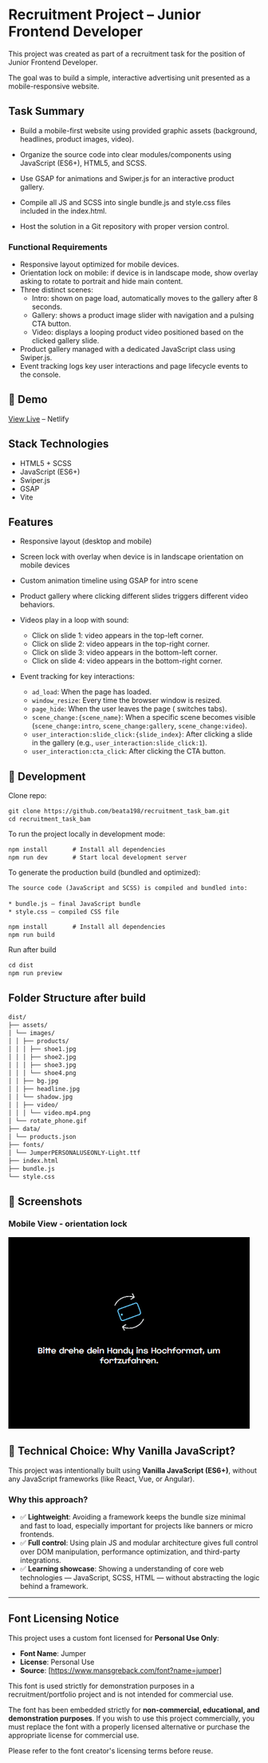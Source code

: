 # Recruitment Project – Junior Frontend Developer

This project was created as part of a recruitment task for the position of Junior Frontend Developer.

The goal was to build a simple, interactive advertising unit presented as a mobile-responsive website.

## Task Summary

- Build a mobile-first website using provided graphic assets (background, headlines, product images, video).

- Organize the source code into clear modules/components using JavaScript (ES6+), HTML5, and SCSS.

- Use GSAP for animations and Swiper.js for an interactive product gallery.

- Compile all JS and SCSS into single bundle.js and style.css files included in the index.html.

- Host the solution in a Git repository with proper version control.

### Functional Requirements

- Responsive layout optimized for mobile devices.
- Orientation lock on mobile: if device is in landscape mode, show overlay asking to rotate to portrait and hide main content.
- Three distinct scenes:
  - Intro: shown on page load, automatically moves to the gallery after 8 seconds.
  - Gallery: shows a product image slider with navigation and a pulsing CTA button.
  - Video: displays a looping product video positioned based on the clicked gallery slide.
- Product gallery managed with a dedicated JavaScript class using Swiper.js.
- Event tracking logs key user interactions and page lifecycle events to the console.

## 🚀 Demo

[View Live](https://recruitment-beata-junior-dev-bam.netlify.app/) – Netlify

## Stack Technologies

- HTML5 + SCSS
- JavaScript (ES6+)
- Swiper.js
- GSAP
- Vite

## Features

- Responsive layout (desktop and mobile)
- Screen lock with overlay when device is in landscape orientation on mobile devices
- Custom animation timeline using GSAP for intro scene
- Product gallery where clicking different slides triggers different video behaviors.
- Videos play in a loop with sound:

  - Click on slide 1: video appears in the top-left corner.
  - Click on slide 2: video appears in the top-right corner.
  - Click on slide 3: video appears in the bottom-left corner.
  - Click on slide 4: video appears in the bottom-right corner.

- Event tracking for key interactions:
  - `ad_load`: When the page has loaded.
  - `window_resize`: Every time the browser window is resized.
  - `page_hide`: When the user leaves the page ( switches tabs).
  - `scene_change:{scene_name}`: When a specific scene becomes visible (`scene_change:intro`, `scene_change:gallery`, `scene_change:video`).
  - `user_interaction:slide_click:{slide_index}`: After clicking a slide in the gallery (e.g., `user_interaction:slide_click:1`).
  - `user_interaction:cta_click`: After clicking the CTA button.

## 🚀 Development

Clone repo:

```
git clone https://github.com/beata198/recruitment_task_bam.git
cd recruitment_task_bam
```

To run the project locally in development mode:

```
npm install       # Install all dependencies
npm run dev       # Start local development server
```

To generate the production build (bundled and optimized):

```
The source code (JavaScript and SCSS) is compiled and bundled into:

* bundle.js – final JavaScript bundle
* style.css – compiled CSS file
```

```
npm install       # Install all dependencies
npm run build
```

Run after build

```
cd dist
npm run preview
```

## Folder Structure after build

```
dist/
├── assets/
│ └── images/
│ │ ├── products/
│ │ │ ├── shoe1.jpg
│ │ │ ├── shoe2.jpg
│ │ │ ├── shoe3.jpg
│ │ │ └── shoe4.png
│ │ ├── bg.jpg
│ │ ├── headline.jpg
│ │ └── shadow.jpg
│ │ ├── video/
│ │ │ └── video.mp4.png
│ └── rotate_phone.gif
├── data/
│ └── products.json
├── fonts/
│ └── JumperPERSONALUSEONLY-Light.ttf
├── index.html
├── bundle.js
└── style.css
```

## 📸 Screenshots

### Mobile View - orientation lock

![Preview](./public/screenshots/preview-orientation-lock.png)

## 🎯 Technical Choice: Why Vanilla JavaScript?

This project was intentionally built using **Vanilla JavaScript (ES6+)**, without any JavaScript frameworks (like React, Vue, or Angular).

### Why this approach?

- ✅ **Lightweight**: Avoiding a framework keeps the bundle size minimal and fast to load, especially important for projects like banners or micro frontends.
- ✅ **Full control**: Using plain JS and modular architecture gives full control over DOM manipulation, performance optimization, and third-party integrations.
- ✅ **Learning showcase**: Showing a understanding of core web technologies — JavaScript, SCSS, HTML — without abstracting the logic behind a framework.

---

## Font Licensing Notice

This project uses a custom font licensed for **Personal Use Only**:

- **Font Name**: Jumper
- **License**: Personal Use
- **Source**: [https://www.mansgreback.com/font?name=jumper]

This font is used strictly for demonstration purposes in a recruitment/portfolio project and is not intended for commercial use.

The font has been embedded strictly for **non-commercial, educational, and demonstration purposes**. If you wish to use this project commercially, you must replace the font with a properly licensed alternative or purchase the appropriate license for commercial use.

Please refer to the font creator's licensing terms before reuse.
